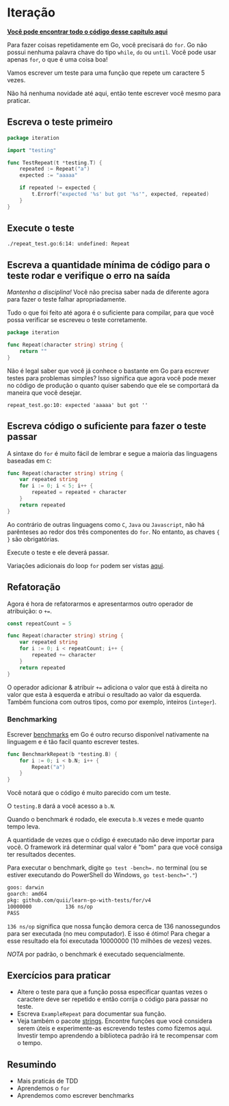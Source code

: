 # Iteração

**[Você pode encontrar todo o código desse capítulo aqui](https://github.com/larien/learn-go-with-tests/tree/master/for)**

Para fazer coisas repetidamente em Go, você precisará do `for`. Go não possui nenhuma palavra chave do tipo `while`, `do` ou `until`. Você pode usar apenas `for`, o que é uma coisa boa!

Vamos escrever um teste para uma função que repete um caractere 5 vezes.

Não há nenhuma novidade até aqui, então tente escrever você mesmo para praticar.

## Escreva o teste primeiro

```go
package iteration

import "testing"

func TestRepeat(t *testing.T) {
    repeated := Repeat("a")
    expected := "aaaaa"

    if repeated != expected {
        t.Errorf("expected '%s' but got '%s'", expected, repeated)
    }
}
```

## Execute o teste

`./repeat_test.go:6:14: undefined: Repeat`

## Escreva a quantidade mínima de código para o teste rodar e verifique o erro na saída

_Mantenha a disciplina!_ Você não precisa saber nada de diferente agora para fazer o teste falhar apropriadamente.

Tudo o que foi feito até agora é o suficiente para compilar, para que você possa verificar se escreveu o teste corretamente.

```go
package iteration

func Repeat(character string) string {
    return ""
}
```

Não é legal saber que você já conhece o bastante em Go para escrever testes para problemas simples? Isso significa que agora você pode mexer no código de produção o quanto quiser sabendo que ele se comportará da maneira que você desejar.

`repeat_test.go:10: expected 'aaaaa' but got ''`

## Escreva código o suficiente para fazer o teste passar

A sintaxe do `for` é muito fácil de lembrar e segue a maioria das linguagens baseadas em `C`:

```go
func Repeat(character string) string {
    var repeated string
    for i := 0; i < 5; i++ {
        repeated = repeated + character
    }
    return repeated
}
```

Ao contrário de outras linguagens como `C`, `Java` ou `Javascript`, não há parênteses ao redor dos três componentes do `for`. No entanto, as chaves `{ }` são obrigatórias.

Execute o teste e ele deverá passar.

Variações adicionais do loop `for` podem ser vistas [aqui](https://gobyexample.com/for).

## Refatoração

Agora é hora de refatorarmos e apresentarmos outro operador de atribuição: o `+=`.

```go
const repeatCount = 5

func Repeat(character string) string {
    var repeated string
    for i := 0; i < repeatCount; i++ {
        repeated += character
    }
    return repeated
}
```

O operador adicionar & atribuir `+=` adiciona o valor que está à direita no valor que esta à esquerda e atribui o resultado ao valor da esquerda. Também funciona com outros tipos, como por exemplo, inteiros (`integer`).

### Benchmarking

Escrever [benchmarks](https://golang.org/pkg/testing/#hdr-Benchmarks) em Go é outro recurso disponível nativamente na linguagem e é tão facil quanto escrever testes.

```go
func BenchmarkRepeat(b *testing.B) {
    for i := 0; i < b.N; i++ {
        Repeat("a")
    }
}
```

Você notará que o código é muito parecido com um teste.

O `testing.B` dará a você acesso a `b.N`.

Quando o benchmark é rodado, ele executa `b.N` vezes e mede quanto tempo leva.

A quantidade de vezes que o código é executado não deve importar para você. O framework irá determinar qual valor é "bom" para que você consiga ter resultados decentes.

Para executar o benchmark, digite `go test -bench=.` no terminal (ou se estiver executando do PowerShell do Windows, `go test-bench="."`)

```bash
goos: darwin
goarch: amd64
pkg: github.com/quii/learn-go-with-tests/for/v4
10000000           136 ns/op
PASS
```

`136 ns/op` significa que nossa função demora cerca de 136 nanossegundos para ser executada (no meu computador). E isso é ótimo! Para chegar a esse resultado ela foi executada 10000000 (10 milhões de vezes) vezes.

_NOTA_ por padrão, o benchmark é executado sequencialmente.

## Exercícios para praticar

-   Altere o teste para que a função possa especificar quantas vezes o caractere deve ser repetido e então corrija o código para passar no teste.
-   Escreva `ExampleRepeat` para documentar sua função.
-   Veja também o pacote [strings](https://golang.org/pkg/strings). Encontre funções que você considera serem úteis e experimente-as escrevendo testes como fizemos aqui. Investir tempo aprendendo a biblioteca padrão irá te recompensar com o tempo.

## Resumindo

-   Mais praticás de TDD
-   Aprendemos o `for`
-   Aprendemos como escrever benchmarks
